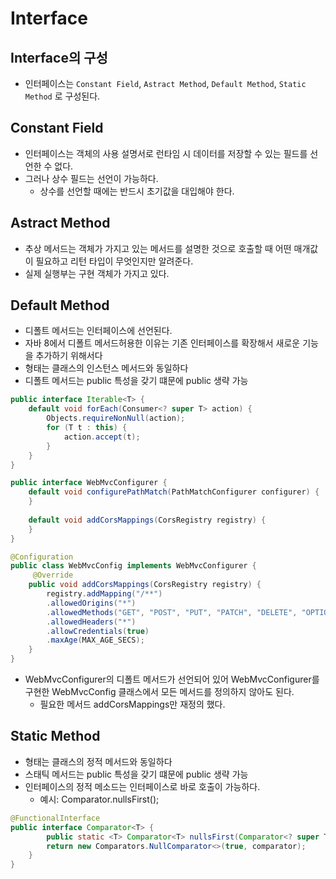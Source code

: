 # Interface



## Interface의 구성

* 인터페이스는 `Constant Field`, `Astract Method`, `Default Method`, `Static Method` 로 구성된다.



## Constant Field

* 인터페이스는 객체의 사용 설명서로 런타임 시 데이터를 저장할 수 있는 필드를 선언한 수 없다.
* 그러나 상수 필드는 선언이 가능하다.
  * 상수를 선언할 때에는 반드시 초기값을 대입해야 한다.



## Astract Method

* 추상 메서드는 객체가 가지고 있는 메서드를 설명한 것으로 호출할 때 어떤 매개값이 필요하고 리턴 타입이 무엇인지만 알려준다.
* 실제 실행부는 구현 객체가 가지고 있다.



## Default Method

* 디폴트 메서드는 인터페이스에 선언된다.
* 자바 8에서 디폴트 메서드허용한 이유는 기존 인터페이스를 확장해서 새로운 기능을 추가하기 위해서다
* 형태는 클래스의 인스턴스 메서드와 동일하다
* 디폴트 메서드는 public 특성을 갖기 떄문에 public 생략 가능

```java
public interface Iterable<T> {
    default void forEach(Consumer<? super T> action) {
        Objects.requireNonNull(action);
        for (T t : this) {
            action.accept(t);
        }
    }
}
```

```java
public interface WebMvcConfigurer {
	default void configurePathMatch(PathMatchConfigurer configurer) {
	}
    
	default void addCorsMappings(CorsRegistry registry) {
	}
}

@Configuration
public class WebMvcConfig implements WebMvcConfigurer {
     @Override
    public void addCorsMappings(CorsRegistry registry) {
        registry.addMapping("/**")
        .allowedOrigins("*")
        .allowedMethods("GET", "POST", "PUT", "PATCH", "DELETE", "OPTIONS")
        .allowedHeaders("*")
        .allowCredentials(true)
        .maxAge(MAX_AGE_SECS);
    }
}
```

* WebMvcConfigurer의 디폴트 메서드가 선언되어 있어 WebMvcConfigurer를 구현한 WebMvcConfig 클래스에서 모든 메서드를 정의하지 않아도 된다.
  * 필요한 메서드 addCorsMappings만 재정의 했다.



## Static Method

* 형태는 클래스의 정적 메서드와 동일하다
* 스태틱 메서드는 public 특성을 갖기 떄문에 public 생략 가능
* 인터페이스의 정적 메소드는 인터페이스로 바로 호출이 가능하다.
  * 예시: Comparator.nullsFirst();

```java
@FunctionalInterface
public interface Comparator<T> {
        public static <T> Comparator<T> nullsFirst(Comparator<? super T> comparator) {
        return new Comparators.NullComparator<>(true, comparator);
    }
}
```

